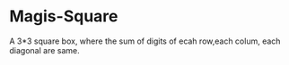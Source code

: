 # Magis-Square
A 3*3 square box, where the sum of digits of ecah row,each colum, each diagonal are same.
